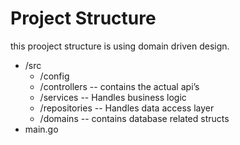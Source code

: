 # Project Structure

this prooject structure is using domain driven design.

- /src
  - /config
  - /controllers -- contains the actual api’s
  - /services -- Handles business logic
  - /repositories -- Handles data access layer
  - /domains -- contains database related structs
- main.go
